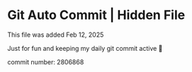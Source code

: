 # Git Auto Commit | Hidden File

This file was added Feb 12, 2025

Just for fun and keeping my daily git commit active 🤪

commit number: 2806868
